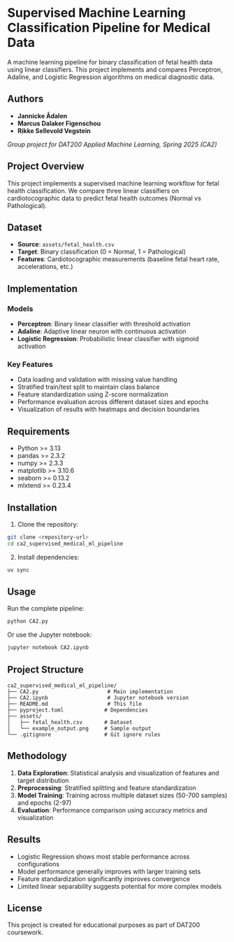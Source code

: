 # Supervised Machine Learning Classification Pipeline for Medical Data

A machine learning pipeline for binary classification of fetal health data using linear classifiers. This project implements and compares Perceptron, Adaline, and Logistic Regression algorithms on medical diagnostic data.

## Authors

- **Jannicke Ådalen**
- **Marcus Dalaker Figenschou** 
- **Rikke Sellevold Vegstein**

*Group project for DAT200 Applied Machine Learning, Spring 2025 (CA2)*

## Project Overview

This project implements a supervised machine learning workflow for fetal health classification. We compare three linear classifiers on cardiotocographic data to predict fetal health outcomes (Normal vs Pathological).

## Dataset

- **Source**: `assets/fetal_health.csv`
- **Target**: Binary classification (0 = Normal, 1 = Pathological)
- **Features**: Cardiotocographic measurements (baseline fetal heart rate, accelerations, etc.)

## Implementation

### Models
- **Perceptron**: Binary linear classifier with threshold activation
- **Adaline**: Adaptive linear neuron with continuous activation  
- **Logistic Regression**: Probabilistic linear classifier with sigmoid activation

### Key Features
- Data loading and validation with missing value handling
- Stratified train/test split to maintain class balance
- Feature standardization using Z-score normalization
- Performance evaluation across different dataset sizes and epochs
- Visualization of results with heatmaps and decision boundaries

## Requirements

- Python >= 3.13
- pandas >= 2.3.2
- numpy >= 2.3.3
- matplotlib >= 3.10.6
- seaborn >= 0.13.2
- mlxtend >= 0.23.4

## Installation

1. Clone the repository:
```bash
git clone <repository-url>
cd ca2_supervised_medical_ml_pipeline
```

2. Install dependencies:
```bash
uv sync
```

## Usage

Run the complete pipeline:
```bash
python CA2.py
```

Or use the Jupyter notebook:
```bash
jupyter notebook CA2.ipynb
```

## Project Structure

```
ca2_supervised_medical_ml_pipeline/
├── CA2.py                      # Main implementation
├── CA2.ipynb                   # Jupyter notebook version
├── README.md                   # This file
├── pyproject.toml             # Dependencies
├── assets/
│   ├── fetal_health.csv       # Dataset
│   └── example_output.png     # Sample output
└── .gitignore                 # Git ignore rules
```

## Methodology

1. **Data Exploration**: Statistical analysis and visualization of features and target distribution
2. **Preprocessing**: Stratified splitting and feature standardization
3. **Model Training**: Training across multiple dataset sizes (50-700 samples) and epochs (2-97)
4. **Evaluation**: Performance comparison using accuracy metrics and visualization

## Results

- Logistic Regression shows most stable performance across configurations
- Model performance generally improves with larger training sets
- Feature standardization significantly improves convergence
- Limited linear separability suggests potential for more complex models

## License

This project is created for educational purposes as part of DAT200 coursework.